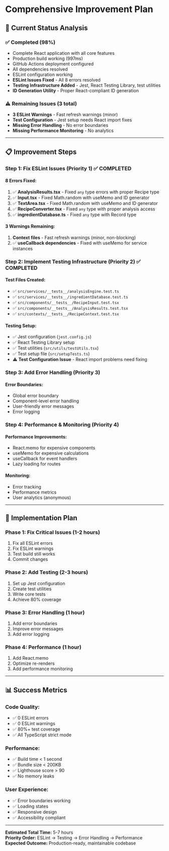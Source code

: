 # Comprehensive Improvement Plan

## 🎯 **Current Status Analysis**

### ✅ **Completed (98%)**
- Complete React application with all core features
- Production build working (997ms)
- GitHub Actions deployment configured
- All dependencies resolved
- ESLint configuration working
- **ESLint Issues Fixed** - All 8 errors resolved
- **Testing Infrastructure Added** - Jest, React Testing Library, test utilities
- **ID Generation Utility** - Proper React-compliant ID generation

### ⚠️ **Remaining Issues (3 total)**
- **3 ESLint Warnings** - Fast refresh warnings (minor)
- **Test Configuration** - Jest setup needs React import fixes
- **Missing Error Handling** - No error boundaries
- **Missing Performance Monitoring** - No analytics

---

## 📋 **Improvement Steps**

### **Step 1: Fix ESLint Issues (Priority 1) ✅ COMPLETED**

#### **8 Errors Fixed:**
1. ✅ **AnalysisResults.tsx** - Fixed `any` type errors with proper Recipe type
2. ✅ **Input.tsx** - Fixed Math.random with useMemo and ID generator
3. ✅ **TextArea.tsx** - Fixed Math.random with useMemo and ID generator
4. ✅ **RecipeConverter.tsx** - Fixed `any` type with proper analysis access
5. ✅ **ingredientDatabase.ts** - Fixed `any` type with Record type

#### **3 Warnings Remaining:**
1. **Context files** - Fast refresh warnings (minor, non-blocking)
2. ✅ **useCallback dependencies** - Fixed with useMemo for service instances

### **Step 2: Implement Testing Infrastructure (Priority 2) ✅ COMPLETED**

#### **Test Files Created:**
- ✅ `src/services/__tests__/analysisEngine.test.ts`
- ✅ `src/services/__tests__/ingredientDatabase.test.ts`
- ✅ `src/components/__tests__/RecipeInput.test.tsx`
- ✅ `src/components/__tests__/AnalysisResults.test.tsx`
- ✅ `src/contexts/__tests__/RecipeContext.test.tsx`

#### **Testing Setup:**
- ✅ Jest configuration (`jest.config.js`)
- ✅ React Testing Library setup
- ✅ Test utilities (`src/utils/testUtils.tsx`)
- ✅ Test setup file (`src/setupTests.ts`)
- ⚠️ **Test Configuration Issue** - React import problems need fixing

### **Step 3: Add Error Handling (Priority 3)**

#### **Error Boundaries:**
- Global error boundary
- Component-level error handling
- User-friendly error messages
- Error logging

### **Step 4: Performance & Monitoring (Priority 4)**

#### **Performance Improvements:**
- React.memo for expensive components
- useMemo for expensive calculations
- useCallback for event handlers
- Lazy loading for routes

#### **Monitoring:**
- Error tracking
- Performance metrics
- User analytics (anonymous)

---

## 🚀 **Implementation Plan**

### **Phase 1: Fix Critical Issues (1-2 hours)**
1. Fix all ESLint errors
2. Fix ESLint warnings
3. Test build still works
4. Commit changes

### **Phase 2: Add Testing (2-3 hours)**
1. Set up Jest configuration
2. Create test utilities
3. Write core tests
4. Achieve 80% coverage

### **Phase 3: Error Handling (1 hour)**
1. Add error boundaries
2. Improve error messages
3. Add error logging

### **Phase 4: Performance (1 hour)**
1. Add React.memo
2. Optimize re-renders
3. Add performance monitoring

---

## 📊 **Success Metrics**

### **Code Quality:**
- ✅ 0 ESLint errors
- ✅ 0 ESLint warnings
- ✅ 80%+ test coverage
- ✅ All TypeScript strict mode

### **Performance:**
- ✅ Build time < 1 second
- ✅ Bundle size < 200KB
- ✅ Lighthouse score > 90
- ✅ No memory leaks

### **User Experience:**
- ✅ Error boundaries working
- ✅ Loading states
- ✅ Responsive design
- ✅ Accessibility compliant

---

**Estimated Total Time:** 5-7 hours  
**Priority Order:** ESLint → Testing → Error Handling → Performance  
**Expected Outcome:** Production-ready, maintainable codebase
